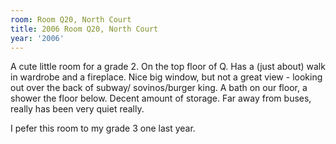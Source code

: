```yaml
---
room: Room Q20, North Court
title: 2006 Room Q20, North Court
year: '2006'
---
```


A cute little room for a grade 2.  On the top floor of Q.  Has a (just about) walk in wardrobe and a fireplace.  Nice big window, but not a great view - looking out over the back of subway/ sovinos/burger king.  A bath on our floor, a shower the floor below.  Decent amount of storage.  Far away from buses, really has been very quiet really. 

I pefer this room to my grade 3 one last year.